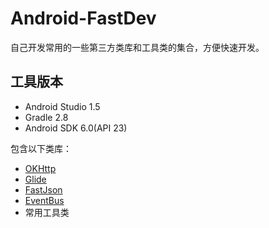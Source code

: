 # Android-FastDev
自己开发常用的一些第三方类库和工具类的集合，方便快速开发。

## 工具版本
* Android Studio 1.5
* Gradle 2.8
* Android SDK 6.0(API 23)

包含以下类库：
* [OKHttp](https://github.com/square/okhttp)
* [Glide](https://github.com/bumptech/glide)
* [FastJson](https://github.com/alibaba/fastjson)
* [EventBus](https://github.com/greenrobot/EventBus)
* 常用工具类